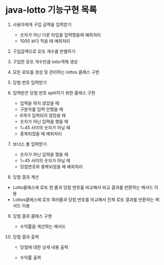 # java-lotto 기능구현 목록


1. 사용자에게 구입 금액을 입력받기
   - 숫자가 아닌 다른 타입을 입력했을때 예외처리
   - 1000 보다 작을 때 예외처리
   
2. 구입금액으로 로또 개수를 판별하기

3. 구입한 로또 개수만큼 lotto객체 생성

4. 모든 로또를 생성 및 관리하는 lottos 클래스 구현

5. 당첨 번호 입력받기

6. 입력받은 당첨 번호 split하기 위한 클래스 구현
   - 입력을 하지 않았을 때
   - 구분자를 입력 안했을 때
   - 6개가 입력되지 않았을 때
   - 숫자가 아닌 입력을 했을 때
   - 1~45 사이의 숫자가 아닐 때
   - 중복되었을 때 예외처리
   
7. 보너스 볼 입력받기
   
   - 숫자가 아닌 입력을 했을 때
   - 1~45 사이의 숫자가 아닐 때
   - 당첨번호와 중복되었을 때 예외처리
   
8.  당첨 결과 계산

   - Lotto클래스에 로또 한 줄과 당첨 번호를 비교해서 비교 결과를 반환하는 메서드 이용
   - Lottos클래스에 로또 여러줄과 당첨 번호를 비교해서 전체 로또 결과를 반환하는 메서드 이용

9. 당첨 결과 클래스 구현

   - 수익률을 계산하는 메서드

10. 당첨 결과 출력

    - 당첨에 대한 상세 내용 출력

    - 수익률 출력